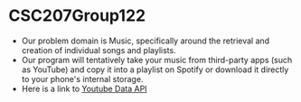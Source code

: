 # CSC207Group122

- Our problem domain is Music, specifically around the retrieval and creation of individual songs and playlists.
- Our program will tentatively take your music from third-party apps (such as YouTube) and copy it into a playlist on Spotify or download it directly to your phone's internal storage.
- Here is a link to [Youtube Data API](https://developers.google.com/youtube/v3/getting-started)
